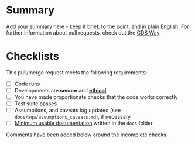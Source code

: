 # Summary

Add your summary here - keep it brief, to the point, and in plain English. For further information about pull requests,
check out the [GDS Way][gds-way].

# Checklists

<!--
These are DO-CONFIRM checklists; it CONFIRMs that you have DOne each item.

Outstanding actions should be completed before reviewers are assigned; if actions are irrelevant, please try and add a
comment stating why.

Incomplete pull/merge requests MAY be blocked until actions are resolved, or closed at the reviewers' discretion.
-->

This pull/merge request meets the following requirements:

- [ ] Code runs
- [ ] Developments are **secure** and [**ethical**][data-ethics-framework]
- [ ] You have made proportionate checks that the code works correctly
- [ ] Test suite passes
- [ ] Assumptions, and caveats log updated (see `docs/aqa/assumptions_caveats.md`), if necessary
- [ ] [Minimum usable documentation][agilemodeling] written in the `docs` folder

Comments have been added below around the incomplete checks.

[data-ethics-framework]: https://www.gov.uk/government/publications/data-ethics-framework
[gds-way]: https://gds-way.cloudapps.digital/standards/pull-requests.html
[agilemodeling]: http://agilemodeling.com/essays/documentLate.htm
